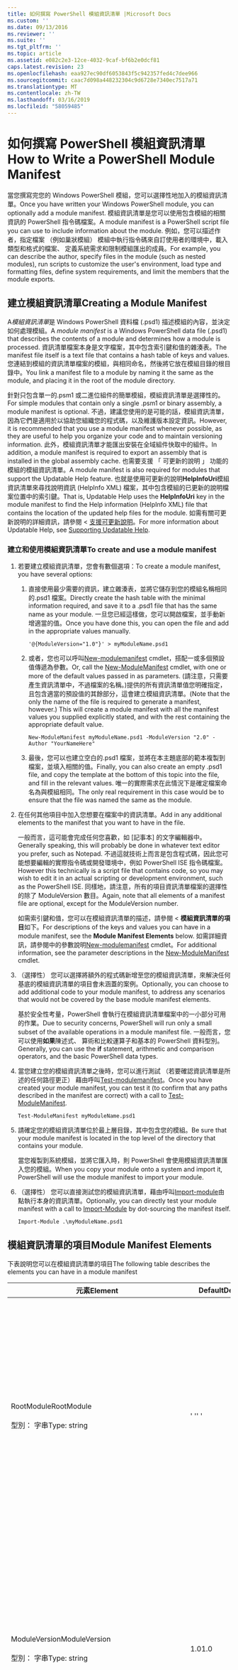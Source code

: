 ```yaml
---
title: 如何撰寫 PowerShell 模組資訊清單 |Microsoft Docs
ms.custom: ''
ms.date: 09/13/2016
ms.reviewer: ''
ms.suite: ''
ms.tgt_pltfrm: ''
ms.topic: article
ms.assetid: e082c2e3-12ce-4032-9caf-bf6b2e0dcf81
caps.latest.revision: 23
ms.openlocfilehash: eaa927ec90df6053843f5c942357fed4c7dee966
ms.sourcegitcommit: caac7d098a448232304c9d6728e7340ec7517a71
ms.translationtype: MT
ms.contentlocale: zh-TW
ms.lasthandoff: 03/16/2019
ms.locfileid: "58059485"
---
```

# <a name="how-to-write-a-powershell-module-manifest"></a><span data-ttu-id="83693-102">如何撰寫 PowerShell 模組資訊清單</span><span class="sxs-lookup"><span data-stu-id="83693-102">How to Write a PowerShell Module Manifest</span></span>

<span data-ttu-id="83693-103">當您撰寫完您的 Windows PowerShell 模組，您可以選擇性地加入的模組資訊清單。</span><span class="sxs-lookup"><span data-stu-id="83693-103">Once you have written your Windows PowerShell module, you can optionally add a module manifest.</span></span> <span data-ttu-id="83693-104">模組資訊清單是您可以使用包含模組的相關資訊的 PowerShell 指令碼檔案。</span><span class="sxs-lookup"><span data-stu-id="83693-104">A module manifest is a PowerShell script file you can use to include information about the module.</span></span> <span data-ttu-id="83693-105">例如，您可以描述作者，指定檔案 （例如巢狀模組） 模組中執行指令碼來自訂使用者的環境中，載入類型和格式的檔案、 定義系統需求和限制模組匯出的成員。</span><span class="sxs-lookup"><span data-stu-id="83693-105">For example, you can describe the author, specify files in the module (such as nested modules), run scripts to customize the user's environment, load type and formatting files, define system requirements, and limit the members that the module exports.</span></span>

## <a name="creating-a-module-manifest"></a><span data-ttu-id="83693-106">建立模組資訊清單</span><span class="sxs-lookup"><span data-stu-id="83693-106">Creating a Module Manifest</span></span>

<span data-ttu-id="83693-107">A*模組資訊清單*是 Windows PowerShell 資料檔 (.psd1) 描述模組的內容，並決定如何處理模組。</span><span class="sxs-lookup"><span data-stu-id="83693-107">A *module manifest* is a Windows PowerShell data file (.psd1) that describes the contents of a module and determines how a module is processed.</span></span> <span data-ttu-id="83693-108">資訊清單檔案本身是文字檔案，其中包含索引鍵和值的雜湊表。</span><span class="sxs-lookup"><span data-stu-id="83693-108">The manifest file itself is a text file that contains a hash table of keys and values.</span></span> <span data-ttu-id="83693-109">您連結到模組的資訊清單檔案的模組，與相同命名，然後將它放在模組目錄的根目錄中。</span><span class="sxs-lookup"><span data-stu-id="83693-109">You link a manifest file to a module by naming it the same as the module, and placing it in the root of the module directory.</span></span>

<span data-ttu-id="83693-110">針對只包含單一的.psm1 或二進位組件的簡單模組，模組資訊清單是選擇性的。</span><span class="sxs-lookup"><span data-stu-id="83693-110">For simple modules that contain only a single .psm1 or binary assembly, a module manifest is optional.</span></span> <span data-ttu-id="83693-111">不過，建議您使用的是可能的話，模組資訊清單，因為它們是適用於以協助您組織您的程式碼，以及維護版本設定資訊。</span><span class="sxs-lookup"><span data-stu-id="83693-111">However, it is recommended that you use a module manifest whenever possible, as they are useful to help you organize your code and to maintain versioning information.</span></span> <span data-ttu-id="83693-112">此外，模組資訊清單才能匯出安裝在全域組件快取中的組件。</span><span class="sxs-lookup"><span data-stu-id="83693-112">In addition, a module manifest is required to export an assembly that is installed in the global assembly cache.</span></span> <span data-ttu-id="83693-113">也需要支援 「 可更新的說明 」 功能的模組的模組資訊清單。</span><span class="sxs-lookup"><span data-stu-id="83693-113">A module manifest is also required for modules that support the Updatable Help feature.</span></span> <span data-ttu-id="83693-114">也就是使用可更新的說明**HelpInfoUri**模組資訊清單來尋找說明資訊 (HelpInfo XML) 檔案，其中包含模組的已更新的說明檔案位置中的索引鍵。</span><span class="sxs-lookup"><span data-stu-id="83693-114">That is, Updatable Help uses the **HelpInfoUri** key in the module manifest to find the Help information (HelpInfo XML) file that contains the location of the updated help files for the module.</span></span> <span data-ttu-id="83693-115">如需有關可更新說明的詳細資訊，請參閱 <<c0> [ 支援可更新說明](./supporting-updatable-help.md)。</span><span class="sxs-lookup"><span data-stu-id="83693-115">For more information about Updatable Help, see [Supporting Updatable Help](./supporting-updatable-help.md).</span></span>

### <a name="to-create-and-use-a-module-manifest"></a><span data-ttu-id="83693-116">建立和使用模組資訊清單</span><span class="sxs-lookup"><span data-stu-id="83693-116">To create and use a module manifest</span></span>

1. <span data-ttu-id="83693-117">若要建立模組資訊清單，您會有數個選項：</span><span class="sxs-lookup"><span data-stu-id="83693-117">To create a module manifest, you have several options:</span></span>

   1. <span data-ttu-id="83693-118">直接使用最少需要的資訊，建立雜湊表，並將它儲存到您的模組名稱相同的.psd1 檔案。</span><span class="sxs-lookup"><span data-stu-id="83693-118">Directly create the hash table with the minimal information required, and save it to a .psd1 file that has the same name as your module.</span></span> <span data-ttu-id="83693-119">一旦您已經這樣做，您可以開啟檔案，並手動新增適當的值。</span><span class="sxs-lookup"><span data-stu-id="83693-119">Once you have done this, you can open the file and add in the appropriate values manually.</span></span>

      `'@{ModuleVersion="1.0"}' > myModuleName.psd1`

   2. <span data-ttu-id="83693-120">或者，您也可以呼叫[New-modulemanifest](/powershell/module/Microsoft.PowerShell.Core/New-ModuleManifest) cmdlet，搭配一或多個預設值傳遞為參數。</span><span class="sxs-lookup"><span data-stu-id="83693-120">Or, call the [New-ModuleManifest](/powershell/module/Microsoft.PowerShell.Core/New-ModuleManifest) cmdlet, with one or more of the default values passed in as parameters.</span></span> <span data-ttu-id="83693-121">(請注意，只需要產生資訊清單中，不過檔案的名稱。)提供的所有資訊清單值您明確指定，且包含適當的預設值的其餘部分，這會建立模組資訊清單。</span><span class="sxs-lookup"><span data-stu-id="83693-121">(Note that the only the name of the file is required to generate a manifest, however.) This will create a module manifest with all the manifest values you supplied explicitly stated, and with the rest containing the appropriate default value.</span></span>

      `New-ModuleManifest myModuleName.psd1 -ModuleVersion "2.0" -Author "YourNameHere"`

   3. <span data-ttu-id="83693-122">最後，您可以也建立空白的.psd1 檔案，並將在本主題底部的範本複製到檔案，並填入相關的值。</span><span class="sxs-lookup"><span data-stu-id="83693-122">Finally, you can also create an empty .psd1 file, and copy the template at the bottom of this topic into the file, and fill in the relevant values.</span></span> <span data-ttu-id="83693-123">唯一的實際需求在此情況下是確定檔案命名為與模組相同。</span><span class="sxs-lookup"><span data-stu-id="83693-123">The only real requirement in this case would be to ensure that the file was named the same as the module.</span></span>

2. <span data-ttu-id="83693-124">在任何其他項目中加入您想要在檔案中的資訊清單。</span><span class="sxs-lookup"><span data-stu-id="83693-124">Add in any additional elements to the manifest that you want to have in the file.</span></span>

   <span data-ttu-id="83693-125">一般而言，這可能會完成任何您喜歡，如 [記事本] 的文字編輯器中。</span><span class="sxs-lookup"><span data-stu-id="83693-125">Generally speaking, this will probably be done in whatever text editor you prefer, such as Notepad.</span></span> <span data-ttu-id="83693-126">不過這就技術上而言是包含程式碼，因此您可能想要編輯的實際指令碼或開發環境中，例如 PowerShell ISE 指令碼檔案。</span><span class="sxs-lookup"><span data-stu-id="83693-126">However this technically is a script file that contains code, so you may wish to edit it in an actual scripting or development environment, such as the PowerShell ISE.</span></span> <span data-ttu-id="83693-127">同樣地，請注意，所有的項目資訊清單檔案的選擇性的除了 ModuleVersion 數目。</span><span class="sxs-lookup"><span data-stu-id="83693-127">Again, note that all elements of a manifest file are optional, except for the ModuleVersion number.</span></span>

   <span data-ttu-id="83693-128">如需索引鍵和值，您可以在模組資訊清單的描述，請參閱 <<c0>  **模組資訊清單的項目**如下。</span><span class="sxs-lookup"><span data-stu-id="83693-128">For descriptions of the keys and values you can have in a module manifest, see the **Module Manifest Elements** below.</span></span> <span data-ttu-id="83693-129">如需詳細資訊，請參閱中的參數說明[New-modulemanifest](/powershell/module/Microsoft.PowerShell.Core/New-ModuleManifest) cmdlet。</span><span class="sxs-lookup"><span data-stu-id="83693-129">For additional information, see the parameter descriptions in the  [New-ModuleManifest](/powershell/module/Microsoft.PowerShell.Core/New-ModuleManifest) cmdlet.</span></span>

3. <span data-ttu-id="83693-130">（選擇性） 您可以選擇將額外的程式碼新增至您的模組資訊清單，來解決任何基底的模組資訊清單的項目會未涵蓋的案例。</span><span class="sxs-lookup"><span data-stu-id="83693-130">Optionally, you can choose to add additional code to your module manifest, to address any scenarios that would not be covered by the base module manifest elements.</span></span>

   <span data-ttu-id="83693-131">基於安全性考量，PowerShell 會執行在模組資訊清單檔案中的一小部分可用的作業。</span><span class="sxs-lookup"><span data-stu-id="83693-131">Due to security concerns, PowerShell will run only a small subset of the available operations in a module manifest file.</span></span> <span data-ttu-id="83693-132">一般而言，您可以使用**如果**陳述式、 算術和比較運算子和基本的 PowerShell 資料型別。</span><span class="sxs-lookup"><span data-stu-id="83693-132">Generally, you can use the **if** statement, arithmetic and comparison operators, and the basic PowerShell data types.</span></span>

4. <span data-ttu-id="83693-133">當您建立您的模組資訊清單之後時，您可以進行測試 （若要確認資訊清單是所述的任何路徑更正） 藉由呼叫[Test-modulemanifest](/powershell/module/Microsoft.PowerShell.Core/Test-ModuleManifest)。</span><span class="sxs-lookup"><span data-stu-id="83693-133">Once you have created your module manifest, you can test it (to confirm that any paths described in the manifest are correct) with a call to [Test-ModuleManifest](/powershell/module/Microsoft.PowerShell.Core/Test-ModuleManifest).</span></span>

   `Test-ModuleManifest myModuleName.psd1`

5. <span data-ttu-id="83693-134">請確定您的模組資訊清單位於最上層目錄，其中包含您的模組。</span><span class="sxs-lookup"><span data-stu-id="83693-134">Be sure that your module manifest is located in the top level of the directory that contains your module.</span></span>

   <span data-ttu-id="83693-135">當您複製到系統模組，並將它匯入時，則 PowerShell 會使用模組資訊清單匯入您的模組。</span><span class="sxs-lookup"><span data-stu-id="83693-135">When you copy your module onto a system and import it, PowerShell will use the module manifest to import your module.</span></span>

6. <span data-ttu-id="83693-136">（選擇性） 您可以直接測試您的模組資訊清單，藉由呼叫[Import-module](/powershell/module/Microsoft.PowerShell.Core/Import-Module)由點執行本身的資訊清單。</span><span class="sxs-lookup"><span data-stu-id="83693-136">Optionally, you can directly test your module manifest with a call to [Import-Module](/powershell/module/Microsoft.PowerShell.Core/Import-Module) by dot-sourcing the manifest itself.</span></span>

   `Import-Module .\myModuleName.psd1`

## <a name="module-manifest-elements"></a><span data-ttu-id="83693-137">模組資訊清單的項目</span><span class="sxs-lookup"><span data-stu-id="83693-137">Module Manifest Elements</span></span>

<span data-ttu-id="83693-138">下表說明您可以在模組資訊清單的項目</span><span class="sxs-lookup"><span data-stu-id="83693-138">The following table describes the elements you can have in a module manifest</span></span>

|<span data-ttu-id="83693-139">元素</span><span class="sxs-lookup"><span data-stu-id="83693-139">Element</span></span>|<span data-ttu-id="83693-140">Default</span><span class="sxs-lookup"><span data-stu-id="83693-140">Default</span></span>|<span data-ttu-id="83693-141">描述</span><span class="sxs-lookup"><span data-stu-id="83693-141">Description</span></span>|
|-------------|-------------|-----------------|
|<span data-ttu-id="83693-142">RootModule</span><span class="sxs-lookup"><span data-stu-id="83693-142">RootModule</span></span><br /><br /> <span data-ttu-id="83693-143">型別： 字串</span><span class="sxs-lookup"><span data-stu-id="83693-143">Type: string</span></span>|<span data-ttu-id="83693-144">' '</span><span class="sxs-lookup"><span data-stu-id="83693-144">' '</span></span>|<span data-ttu-id="83693-145">指令碼模組或二進位模組檔案與此資訊清單相關聯。</span><span class="sxs-lookup"><span data-stu-id="83693-145">Script module or binary module file associated with this manifest.</span></span> <span data-ttu-id="83693-146">舊版的 PowerShell 呼叫 ModuleToProcess 的這個項目。</span><span class="sxs-lookup"><span data-stu-id="83693-146">Previous versions of PowerShell called this element the ModuleToProcess.</span></span><br /><br /> <span data-ttu-id="83693-147">可能的根模組的類型可以是空 (這麼做會讓這**Manifest**模組)，指令碼模組的名稱 (.psm1，這樣的處理**指令碼**模組)，或二進位模組 （.exe 或.dll 的名稱這可讓這**二進位**模組)。</span><span class="sxs-lookup"><span data-stu-id="83693-147">Possible types for the root module can be empty (which will make this a **Manifest** module), the name of a script module (.psm1, which makes this a **Script** module), or the name of a binary module (.exe or .dll, which makes this a **Binary** module).</span></span> <span data-ttu-id="83693-148">將模組資訊清單 (.psd1) 或指令碼檔案 (.ps1) 的名稱放在這個項目會導致發生錯誤。</span><span class="sxs-lookup"><span data-stu-id="83693-148">Placing the name of a module manifest (.psd1) or a script file (.ps1) in this element will cause an error to occur.</span></span>|
|<span data-ttu-id="83693-149">ModuleVersion</span><span class="sxs-lookup"><span data-stu-id="83693-149">ModuleVersion</span></span><br /><br /> <span data-ttu-id="83693-150">型別： 字串</span><span class="sxs-lookup"><span data-stu-id="83693-150">Type: string</span></span>|<span data-ttu-id="83693-151">1.0</span><span class="sxs-lookup"><span data-stu-id="83693-151">1.0</span></span>|<span data-ttu-id="83693-152">此模組的版本號碼。</span><span class="sxs-lookup"><span data-stu-id="83693-152">Version number of this module.</span></span> <span data-ttu-id="83693-153">字串必須是可以將轉換成 [System.Version]。</span><span class="sxs-lookup"><span data-stu-id="83693-153">The string must be able to convert to [System.Version].</span></span> <span data-ttu-id="83693-154">也就是 ' #。 #。 #。 #。 #'。</span><span class="sxs-lookup"><span data-stu-id="83693-154">That is, '#.#.#.#.#'.</span></span> <span data-ttu-id="83693-155">`Import-Module` 會載入找到的第一個模組 **$psModulePath**的符合名稱，且至少為最高的 ModuleVersion 為`-MinimumVersion`參數。</span><span class="sxs-lookup"><span data-stu-id="83693-155">`Import-Module` will load the first module it finds on the **$psModulePath** that matches the name, and has at least as high a ModuleVersion, as the `-MinimumVersion` parameter.</span></span> <span data-ttu-id="83693-156">若要匯入特定版本，請使用`-RequiredVersion`參數，而是。</span><span class="sxs-lookup"><span data-stu-id="83693-156">To import a specific version, use the`-RequiredVersion` parameter, instead.</span></span><br /><br /> <span data-ttu-id="83693-157">範例： `ModuleVersion = '1.0'`</span><span class="sxs-lookup"><span data-stu-id="83693-157">Example: `ModuleVersion = '1.0'`</span></span>|
|<span data-ttu-id="83693-158">GUID</span><span class="sxs-lookup"><span data-stu-id="83693-158">GUID</span></span><br /><br /> <span data-ttu-id="83693-159">型別： 字串</span><span class="sxs-lookup"><span data-stu-id="83693-159">Type: string</span></span>|<span data-ttu-id="83693-160">自動產生 GUID</span><span class="sxs-lookup"><span data-stu-id="83693-160">Autogenerated GUID</span></span>|<span data-ttu-id="83693-161">用來唯一識別此模組的識別碼。</span><span class="sxs-lookup"><span data-stu-id="83693-161">ID used to uniquely identify this module.</span></span> <span data-ttu-id="83693-162">請注意，目前無法匯入模組的 GUID。</span><span class="sxs-lookup"><span data-stu-id="83693-162">Note that you cannot currently import a module by GUID.</span></span><br /><br /> <span data-ttu-id="83693-163">範例： `GUID = 'cfc45206-1e49-459d-a8ad-5b571ef94857'`</span><span class="sxs-lookup"><span data-stu-id="83693-163">Example: `GUID = 'cfc45206-1e49-459d-a8ad-5b571ef94857'`</span></span>|
|<span data-ttu-id="83693-164">作者</span><span class="sxs-lookup"><span data-stu-id="83693-164">Author</span></span><br /><br /> <span data-ttu-id="83693-165">型別： 字串</span><span class="sxs-lookup"><span data-stu-id="83693-165">Type: string</span></span>|<span data-ttu-id="83693-166">無</span><span class="sxs-lookup"><span data-stu-id="83693-166">None</span></span>|<span data-ttu-id="83693-167">此模組的作者。</span><span class="sxs-lookup"><span data-stu-id="83693-167">Author of this module.</span></span><br /><br /> <span data-ttu-id="83693-168">範例： `Author = 'AuthorNameHere'`</span><span class="sxs-lookup"><span data-stu-id="83693-168">Example: `Author = 'AuthorNameHere'`</span></span>|
|<span data-ttu-id="83693-169">CompanyName</span><span class="sxs-lookup"><span data-stu-id="83693-169">CompanyName</span></span><br /><br /> <span data-ttu-id="83693-170">型別： 字串</span><span class="sxs-lookup"><span data-stu-id="83693-170">Type: string</span></span>|<span data-ttu-id="83693-171">Unknown</span><span class="sxs-lookup"><span data-stu-id="83693-171">Unknown</span></span>|<span data-ttu-id="83693-172">公司或廠商，此模組。</span><span class="sxs-lookup"><span data-stu-id="83693-172">Company or vendor of this module.</span></span><br /><br /> <span data-ttu-id="83693-173">範例： `CompanyName = 'Fabrikam'`</span><span class="sxs-lookup"><span data-stu-id="83693-173">Example: `CompanyName = 'Fabrikam'`</span></span>|
|<span data-ttu-id="83693-174">著作權</span><span class="sxs-lookup"><span data-stu-id="83693-174">Copyright</span></span><br /><br /> <span data-ttu-id="83693-175">型別： 字串</span><span class="sxs-lookup"><span data-stu-id="83693-175">Type: string</span></span>|<span data-ttu-id="83693-176">（c) [currentYear] [作者]。</span><span class="sxs-lookup"><span data-stu-id="83693-176">(c) [currentYear] [Author].</span></span> <span data-ttu-id="83693-177">著作權所有，並保留一切權利。</span><span class="sxs-lookup"><span data-stu-id="83693-177">All rights reserved.</span></span>|<span data-ttu-id="83693-178">此模組的著作權聲明。</span><span class="sxs-lookup"><span data-stu-id="83693-178">Copyright statement for this module.</span></span><br /><br /> <span data-ttu-id="83693-179">範例： `Copyright = '2016 AuthorName. All rights reserved.'`</span><span class="sxs-lookup"><span data-stu-id="83693-179">Example: `Copyright = '2016 AuthorName. All rights reserved.'`</span></span>|
|<span data-ttu-id="83693-180">描述</span><span class="sxs-lookup"><span data-stu-id="83693-180">Description</span></span><br /><br /> <span data-ttu-id="83693-181">型別： 字串</span><span class="sxs-lookup"><span data-stu-id="83693-181">Type: string</span></span>|<span data-ttu-id="83693-182">' '</span><span class="sxs-lookup"><span data-stu-id="83693-182">' '</span></span>|<span data-ttu-id="83693-183">此模組所提供之功能的描述。</span><span class="sxs-lookup"><span data-stu-id="83693-183">Description of the functionality provided by this module.</span></span><br /><br /> <span data-ttu-id="83693-184">範例： `Description = 'This is a description of a module.'`</span><span class="sxs-lookup"><span data-stu-id="83693-184">Example: `Description = 'This is a description of a module.'`</span></span>|
|<span data-ttu-id="83693-185">PowerShellVersion</span><span class="sxs-lookup"><span data-stu-id="83693-185">PowerShellVersion</span></span><br /><br /> <span data-ttu-id="83693-186">型別： 字串</span><span class="sxs-lookup"><span data-stu-id="83693-186">Type: string</span></span>|<span data-ttu-id="83693-187">' '</span><span class="sxs-lookup"><span data-stu-id="83693-187">' '</span></span>|<span data-ttu-id="83693-188">此模組所需的 Windows PowerShell 引擎的最小版本。</span><span class="sxs-lookup"><span data-stu-id="83693-188">Minimum version of the Windows PowerShell engine required by this module.</span></span> <span data-ttu-id="83693-189">目前有效的值為 1.0、 2.0、 3.0、 4.0 和 5.0。</span><span class="sxs-lookup"><span data-stu-id="83693-189">Current valid values are 1.0, 2.0, 3.0, 4.0, and 5.0.</span></span><br /><br /> <span data-ttu-id="83693-190">範例： `PowerShellVersion = '5.0'`</span><span class="sxs-lookup"><span data-stu-id="83693-190">Example: `PowerShellVersion = '5.0'`</span></span>|
|<span data-ttu-id="83693-191">PowerShellHostName</span><span class="sxs-lookup"><span data-stu-id="83693-191">PowerShellHostName</span></span><br /><br /> <span data-ttu-id="83693-192">型別： 字串</span><span class="sxs-lookup"><span data-stu-id="83693-192">Type: string</span></span>|<span data-ttu-id="83693-193">' '</span><span class="sxs-lookup"><span data-stu-id="83693-193">' '</span></span>|<span data-ttu-id="83693-194">指定 Windows PowerShell 主應用程式所需的模組名稱。</span><span class="sxs-lookup"><span data-stu-id="83693-194">Specifies the name of the Windows PowerShell host that is required by the module.</span></span> <span data-ttu-id="83693-195">這個名稱是由 Windows PowerShell 提供。</span><span class="sxs-lookup"><span data-stu-id="83693-195">This name is provided by Windows PowerShell.</span></span> <span data-ttu-id="83693-196">若要尋找主機程式名稱，在程式中，輸入： `$host.name` 。</span><span class="sxs-lookup"><span data-stu-id="83693-196">To find the name of a host program, in the program, type: `$host.name` .</span></span><br /><br /> <span data-ttu-id="83693-197">範例： `PowerShellHostName = 'Windows PowerShell ISE Host'`</span><span class="sxs-lookup"><span data-stu-id="83693-197">Example: `PowerShellHostName = 'Windows PowerShell ISE Host'`</span></span>|
|<span data-ttu-id="83693-198">PowerShellHostVersion</span><span class="sxs-lookup"><span data-stu-id="83693-198">PowerShellHostVersion</span></span><br /><br /> <span data-ttu-id="83693-199">型別： 字串</span><span class="sxs-lookup"><span data-stu-id="83693-199">Type: string</span></span>|<span data-ttu-id="83693-200">' '</span><span class="sxs-lookup"><span data-stu-id="83693-200">' '</span></span>|<span data-ttu-id="83693-201">此模組所需的 Windows PowerShell 主機的最小版本。</span><span class="sxs-lookup"><span data-stu-id="83693-201">Minimum version of the Windows PowerShell host required by this module.</span></span><br /><br /> <span data-ttu-id="83693-202">範例： `PowerShellHostVersion = '2.0'`</span><span class="sxs-lookup"><span data-stu-id="83693-202">Example: `PowerShellHostVersion = '2.0'`</span></span>|
|<span data-ttu-id="83693-203">DotNetFrameworkVersion</span><span class="sxs-lookup"><span data-stu-id="83693-203">DotNetFrameworkVersion</span></span><br /><br /> <span data-ttu-id="83693-204">型別： 字串</span><span class="sxs-lookup"><span data-stu-id="83693-204">Type: string</span></span>|<span data-ttu-id="83693-205">' '</span><span class="sxs-lookup"><span data-stu-id="83693-205">' '</span></span>|<span data-ttu-id="83693-206">此模組所需的 Microsoft.NET Framework 的最低版本。</span><span class="sxs-lookup"><span data-stu-id="83693-206">Minimum version of Microsoft .NET Framework required by this module.</span></span><br /><br /> <span data-ttu-id="83693-207">範例： `DotNetFrameworkVersion = '3.5'`</span><span class="sxs-lookup"><span data-stu-id="83693-207">Example: `DotNetFrameworkVersion = '3.5'`</span></span>|
|<span data-ttu-id="83693-208">CLRVersion</span><span class="sxs-lookup"><span data-stu-id="83693-208">CLRVersion</span></span><br /><br /> <span data-ttu-id="83693-209">型別： 字串</span><span class="sxs-lookup"><span data-stu-id="83693-209">Type: string</span></span>|<span data-ttu-id="83693-210">' '</span><span class="sxs-lookup"><span data-stu-id="83693-210">' '</span></span>|<span data-ttu-id="83693-211">Common language runtime (CLR) 此模組所需的最小版本。</span><span class="sxs-lookup"><span data-stu-id="83693-211">Minimum version of the common language runtime (CLR) required by this module.</span></span><br /><br /> <span data-ttu-id="83693-212">範例： `CLRVersion = '3.5'`</span><span class="sxs-lookup"><span data-stu-id="83693-212">Example: `CLRVersion = '3.5'`</span></span>|
|<span data-ttu-id="83693-213">ProcessorArchitecture</span><span class="sxs-lookup"><span data-stu-id="83693-213">ProcessorArchitecture</span></span><br /><br /> <span data-ttu-id="83693-214">型別： 字串</span><span class="sxs-lookup"><span data-stu-id="83693-214">Type: string</span></span>|<span data-ttu-id="83693-215">' '</span><span class="sxs-lookup"><span data-stu-id="83693-215">' '</span></span>|<span data-ttu-id="83693-216">處理器架構 （無、 X86，Amd64） 此模組所需。</span><span class="sxs-lookup"><span data-stu-id="83693-216">Processor architecture (None, X86, Amd64) required by this module.</span></span> <span data-ttu-id="83693-217">有效值為 x86、AMD64、IA64 和 None (未知或未指定)。</span><span class="sxs-lookup"><span data-stu-id="83693-217">Valid values are x86, AMD64, IA64, and None (unknown or unspecified).</span></span><br /><br /> <span data-ttu-id="83693-218">範例： `ProcessorArchitecture = 'x86'`</span><span class="sxs-lookup"><span data-stu-id="83693-218">Example: `ProcessorArchitecture = 'x86'`</span></span>|
|<span data-ttu-id="83693-219">RequiredModules</span><span class="sxs-lookup"><span data-stu-id="83693-219">RequiredModules</span></span><br /><br /> <span data-ttu-id="83693-220">類型: [字串 []]</span><span class="sxs-lookup"><span data-stu-id="83693-220">Type: [string[]]</span></span>|<span data-ttu-id="83693-221">@()</span><span class="sxs-lookup"><span data-stu-id="83693-221">@()</span></span>|<span data-ttu-id="83693-222">必須匯入全域環境，再匯入此模組的模組。</span><span class="sxs-lookup"><span data-stu-id="83693-222">Modules that must be imported into the global environment prior to importing this module.</span></span> <span data-ttu-id="83693-223">這會載入列，除非它們已經載入任何模組。</span><span class="sxs-lookup"><span data-stu-id="83693-223">This will load any modules listed unless they have already been loaded.</span></span> <span data-ttu-id="83693-224">（例如，某些模組可能已經載入不同的模組。）。</span><span class="sxs-lookup"><span data-stu-id="83693-224">(For example, some modules may already be loaded by a different module.).</span></span> <span data-ttu-id="83693-225">您也可指定要載入使用的特定版本`RequiredVersion`而非`ModuleVersion`。</span><span class="sxs-lookup"><span data-stu-id="83693-225">It is also possible to specify a specific version to load using `RequiredVersion` rather than `ModuleVersion`.</span></span> <span data-ttu-id="83693-226">當使用`ModuleVersion`會載入指定的版本至少提供的最新版本。</span><span class="sxs-lookup"><span data-stu-id="83693-226">When using `ModuleVersion` it will load the newest version available with a minimum of the version specified.</span></span><br /><br /> <span data-ttu-id="83693-227">範例： `RequiredModules = @(@{ModuleName="myDependentModule", ModuleVersion="2.0",Guid="cfc45206-1e49-459d-a8ad-5b571ef94857"})`</span><span class="sxs-lookup"><span data-stu-id="83693-227">Example: `RequiredModules = @(@{ModuleName="myDependentModule", ModuleVersion="2.0",Guid="cfc45206-1e49-459d-a8ad-5b571ef94857"})`</span></span><br /><br /> <span data-ttu-id="83693-228">範例： `RequiredModules = @(@{ModuleName="myDependentModule", RequiredVersion="1.5",Guid="cfc45206-1e49-459d-a8ad-5b571ef94857"})`</span><span class="sxs-lookup"><span data-stu-id="83693-228">Example: `RequiredModules = @(@{ModuleName="myDependentModule", RequiredVersion="1.5",Guid="cfc45206-1e49-459d-a8ad-5b571ef94857"})`</span></span>|
|<span data-ttu-id="83693-229">RequiredAssemblies</span><span class="sxs-lookup"><span data-stu-id="83693-229">RequiredAssemblies</span></span><br /><br /> <span data-ttu-id="83693-230">類型: [字串 []]</span><span class="sxs-lookup"><span data-stu-id="83693-230">Type: [string[]]</span></span>|<span data-ttu-id="83693-231">@()</span><span class="sxs-lookup"><span data-stu-id="83693-231">@()</span></span>|<span data-ttu-id="83693-232">必須先載入才能匯入此模組的組件。</span><span class="sxs-lookup"><span data-stu-id="83693-232">Assemblies that must be loaded prior to importing this module.</span></span><br /><br /> <span data-ttu-id="83693-233">請注意，不同於 RequiredModules，PowerShell 會載入 RequiredAssemblies 是否尚未載入。</span><span class="sxs-lookup"><span data-stu-id="83693-233">Note that unlike RequiredModules, PowerShell will load the RequiredAssemblies if they are not already loaded.</span></span>|
|<span data-ttu-id="83693-234">ScriptsToProcess</span><span class="sxs-lookup"><span data-stu-id="83693-234">ScriptsToProcess</span></span><br /><br /> <span data-ttu-id="83693-235">類型: [字串 []]</span><span class="sxs-lookup"><span data-stu-id="83693-235">Type: [string[]]</span></span>|<span data-ttu-id="83693-236">@()</span><span class="sxs-lookup"><span data-stu-id="83693-236">@()</span></span>|<span data-ttu-id="83693-237">匯入模組時，呼叫端的工作階段狀態中執行的指令碼 (.ps1) 檔案。</span><span class="sxs-lookup"><span data-stu-id="83693-237">Script (.ps1) files that are run in the caller's session state when the module is imported.</span></span> <span data-ttu-id="83693-238">這可能是全域的工作階段狀態，或在巢狀模組，另一個模組的工作階段狀態。</span><span class="sxs-lookup"><span data-stu-id="83693-238">This could be the global session state or, for nested modules, the session state of another module.</span></span> <span data-ttu-id="83693-239">您可以使用這些指令碼來準備環境，您可能會使用登入指令碼一樣。</span><span class="sxs-lookup"><span data-stu-id="83693-239">You can use these scripts to prepare an environment just as you might use a login script.</span></span><br /><br /> <span data-ttu-id="83693-240">載入任何模組資訊清單中列出之前，會執行這些指令碼。</span><span class="sxs-lookup"><span data-stu-id="83693-240">These scripts are run before any of the modules listed in the manifest are loaded.</span></span>|
|<span data-ttu-id="83693-241">TypesToProcess</span><span class="sxs-lookup"><span data-stu-id="83693-241">TypesToProcess</span></span><br /><br /> <span data-ttu-id="83693-242">類型: [物件 []]</span><span class="sxs-lookup"><span data-stu-id="83693-242">Type: [Object[]]</span></span>|<span data-ttu-id="83693-243">@()</span><span class="sxs-lookup"><span data-stu-id="83693-243">@()</span></span>|<span data-ttu-id="83693-244">輸入匯入此模組時要載入的檔案 (.ps1xml)。</span><span class="sxs-lookup"><span data-stu-id="83693-244">Type files (.ps1xml) to be loaded when importing this module.</span></span>|
|<span data-ttu-id="83693-245">FormatsToProcess</span><span class="sxs-lookup"><span data-stu-id="83693-245">FormatsToProcess</span></span><br /><br /> <span data-ttu-id="83693-246">類型: [物件 []]</span><span class="sxs-lookup"><span data-stu-id="83693-246">Type: [Object[]]</span></span>|<span data-ttu-id="83693-247">@()</span><span class="sxs-lookup"><span data-stu-id="83693-247">@()</span></span>|<span data-ttu-id="83693-248">格式匯入此模組時要載入的檔案 (.ps1xml)。</span><span class="sxs-lookup"><span data-stu-id="83693-248">Format files (.ps1xml) to be loaded when importing this module.</span></span>|
|<span data-ttu-id="83693-249">NestedModules</span><span class="sxs-lookup"><span data-stu-id="83693-249">NestedModules</span></span><br /><br /> <span data-ttu-id="83693-250">類型: [物件 []]</span><span class="sxs-lookup"><span data-stu-id="83693-250">Type: [Object[]]</span></span>|<span data-ttu-id="83693-251">@()</span><span class="sxs-lookup"><span data-stu-id="83693-251">@()</span></span>|<span data-ttu-id="83693-252">要作為巢狀模組的 RootModule/ModuleToProcess 中指定的模組匯入模組。</span><span class="sxs-lookup"><span data-stu-id="83693-252">Modules to import as nested modules of the module specified in RootModule/ModuleToProcess.</span></span><br /><br /> <span data-ttu-id="83693-253">將模組名稱新增至這個項目是類似於呼叫`Import-Module`從您的指令碼或組件程式碼。</span><span class="sxs-lookup"><span data-stu-id="83693-253">Adding a module name to this element is similar to calling `Import-Module` from within your script or assembly code.</span></span> <span data-ttu-id="83693-254">主要差異是您更輕鬆地查看哪些要載入這裡資訊清單檔中。</span><span class="sxs-lookup"><span data-stu-id="83693-254">The main difference is that it's easier to see what you are loading here in the manifest file.</span></span> <span data-ttu-id="83693-255">此外，以下載入模組時，您將尚未有載入實際的模組。</span><span class="sxs-lookup"><span data-stu-id="83693-255">Also, if a module fails to load here, you will not yet have loaded your actual module.</span></span><br /><br /> <span data-ttu-id="83693-256">除了其他模組中，您可能也會載入此處的指令碼 (.ps1) 檔案。</span><span class="sxs-lookup"><span data-stu-id="83693-256">In addition to other modules, you may also load script (.ps1) files here.</span></span> <span data-ttu-id="83693-257">這些檔案會在根模組的內容中執行。</span><span class="sxs-lookup"><span data-stu-id="83693-257">These files will execute in the context of the root module.</span></span> <span data-ttu-id="83693-258">（這相當於來源中的根模組的指令碼的點。）</span><span class="sxs-lookup"><span data-stu-id="83693-258">(This is equivalent to dot sourcing the script in your root module.)</span></span>|
|<span data-ttu-id="83693-259">FunctionsToExport</span><span class="sxs-lookup"><span data-stu-id="83693-259">FunctionsToExport</span></span><br /><br /> <span data-ttu-id="83693-260">輸入：String</span><span class="sxs-lookup"><span data-stu-id="83693-260">Type: String</span></span>|<span data-ttu-id="83693-261">'\*'</span><span class="sxs-lookup"><span data-stu-id="83693-261">'\*'</span></span>|<span data-ttu-id="83693-262">指定模組匯出 （允許字元的萬用字元） 的函式，呼叫端的工作階段狀態。</span><span class="sxs-lookup"><span data-stu-id="83693-262">Specifies the functions that the module exports (wildcard characters are permitted) to the caller's session state.</span></span> <span data-ttu-id="83693-263">根據預設，會匯出所有函式。</span><span class="sxs-lookup"><span data-stu-id="83693-263">By default, all functions are exported.</span></span> <span data-ttu-id="83693-264">您可以使用此金鑰來限制模組匯出的函式。</span><span class="sxs-lookup"><span data-stu-id="83693-264">You can use this key to restrict the functions that are exported by the module.</span></span><br /><br /> <span data-ttu-id="83693-265">呼叫者工作階段狀態可以是全域的工作階段狀態，或在巢狀模組，另一個模組的工作階段狀態。</span><span class="sxs-lookup"><span data-stu-id="83693-265">The caller's session state can be the global session state or, for nested modules, the session state of another module.</span></span> <span data-ttu-id="83693-266">當鏈結巢狀的模組，所有巢狀模組所匯出的函式會匯出全域工作階段狀態，除非使用 FunctionsToExport 金鑰鏈結中的模組會限制的函式。</span><span class="sxs-lookup"><span data-stu-id="83693-266">When chaining nested modules, all functions that are exported by a nested module will be exported to the global session state unless a module in the chain restricts the function by using the FunctionsToExport key.</span></span><br /><br /> <span data-ttu-id="83693-267">如果資訊清單也會匯出函式的別名，此金鑰可以移除 AliasesToExport 機碼中的函式會列出其別名，但此機碼不能加入清單的函式的別名。</span><span class="sxs-lookup"><span data-stu-id="83693-267">If the manifest also exports aliases for the functions, this key can remove functions whose aliases are listed in the AliasesToExport key, but this key cannot add function aliases to the list.</span></span>|
|<span data-ttu-id="83693-268">CmdletsToExport</span><span class="sxs-lookup"><span data-stu-id="83693-268">CmdletsToExport</span></span><br /><br /> <span data-ttu-id="83693-269">輸入：String</span><span class="sxs-lookup"><span data-stu-id="83693-269">Type: String</span></span>|<span data-ttu-id="83693-270">'\*'</span><span class="sxs-lookup"><span data-stu-id="83693-270">'\*'</span></span>|<span data-ttu-id="83693-271">指定模組匯出 （允許字元的萬用字元） 的 cmdlet。</span><span class="sxs-lookup"><span data-stu-id="83693-271">Specifies the cmdlets that the module exports (wildcard characters are permitted).</span></span> <span data-ttu-id="83693-272">根據預設，會匯出所有的 cmdlet。</span><span class="sxs-lookup"><span data-stu-id="83693-272">By default, all cmdlets are exported.</span></span> <span data-ttu-id="83693-273">您可以使用此金鑰來限制模組匯出的 cmdlet。</span><span class="sxs-lookup"><span data-stu-id="83693-273">You can use this key to restrict the cmdlets that are exported by the module.</span></span><br /><br /> <span data-ttu-id="83693-274">呼叫者工作階段狀態可以是全域的工作階段狀態，或在巢狀模組，另一個模組的工作階段狀態。</span><span class="sxs-lookup"><span data-stu-id="83693-274">The caller's session state can be the global session state or, for nested modules, the session state of another module.</span></span> <span data-ttu-id="83693-275">時您會將巢狀的模組的鏈結，巢狀模組所匯出的所有 cmdlet 會最終都匯出全域工作階段狀態除非鏈結中的模組會限制使用 CmdletsToExport 金鑰的 cmdlet。</span><span class="sxs-lookup"><span data-stu-id="83693-275">When you are chaining nested modules, all cmdlets that are exported by a nested module will be ultimately exported to the global session state unless a module in the chain restricts the cmdlet by using the CmdletsToExport key.</span></span><br /><br /> <span data-ttu-id="83693-276">如果資訊清單也會匯出別名的 cmdlet，此金鑰可以移除 AliasesToExport 機碼中的 cmdlet 會列出其別名，但這個機碼無法將 cmdlet 別名加入至清單。</span><span class="sxs-lookup"><span data-stu-id="83693-276">If the manifest also exports aliases for the cmdlets, this key can remove cmdlets whose aliases are listed in the AliasesToExport key, but this key cannot add cmdlet aliases to the list.</span></span>|
|<span data-ttu-id="83693-277">VariablesToExport</span><span class="sxs-lookup"><span data-stu-id="83693-277">VariablesToExport</span></span><br /><br /> <span data-ttu-id="83693-278">輸入：String</span><span class="sxs-lookup"><span data-stu-id="83693-278">Type: String</span></span>|<span data-ttu-id="83693-279">'\*'</span><span class="sxs-lookup"><span data-stu-id="83693-279">'\*'</span></span>|<span data-ttu-id="83693-280">指定呼叫端的工作階段狀態模組匯出 （允許字元的萬用字元） 的變數。</span><span class="sxs-lookup"><span data-stu-id="83693-280">Specifies the variables that the module exports (wildcard characters are permitted) to the caller's session state.</span></span> <span data-ttu-id="83693-281">根據預設，會匯出所有的變數。</span><span class="sxs-lookup"><span data-stu-id="83693-281">By default, all variables are exported.</span></span> <span data-ttu-id="83693-282">您可以使用此金鑰來限制模組匯出的變數。</span><span class="sxs-lookup"><span data-stu-id="83693-282">You can use this key to restrict the variables that are exported by the module.</span></span><br /><br /> <span data-ttu-id="83693-283">呼叫者工作階段狀態可以是全域的工作階段狀態，或在巢狀模組，另一個模組的工作階段狀態。</span><span class="sxs-lookup"><span data-stu-id="83693-283">The caller's session state can be the global session state or, for nested modules, the session state of another module.</span></span> <span data-ttu-id="83693-284">當您鏈結巢狀的模組時，巢狀模組所匯出的所有變數會都匯出全域工作階段狀態，除非鏈結中的模組使用 VariablesToExport 金鑰限制變數。</span><span class="sxs-lookup"><span data-stu-id="83693-284">When you are chaining nested modules, all variables that are exported by a nested module will be exported to the global session state unless a module in the chain restricts the variable by using the VariablesToExport key.</span></span><br /><br /> <span data-ttu-id="83693-285">如果資訊清單也會匯出別名的變數，此金鑰可以 AliasesToExport 索引鍵中移除列出其別名的變數，但這個機碼不能將變數的別名新增到清單。</span><span class="sxs-lookup"><span data-stu-id="83693-285">If the manifest also exports aliases for the variables, this key can remove variables whose aliases are listed in the AliasesToExport key, but this key cannot add variable aliases to the list.</span></span>|
|<span data-ttu-id="83693-286">AliasesToExport</span><span class="sxs-lookup"><span data-stu-id="83693-286">AliasesToExport</span></span><br /><br /> <span data-ttu-id="83693-287">輸入：String</span><span class="sxs-lookup"><span data-stu-id="83693-287">Type: String</span></span>|<span data-ttu-id="83693-288">'\*'</span><span class="sxs-lookup"><span data-stu-id="83693-288">'\*'</span></span>|<span data-ttu-id="83693-289">指定呼叫端的工作階段狀態模組匯出 （允許字元的萬用字元） 的別名。</span><span class="sxs-lookup"><span data-stu-id="83693-289">Specifies the aliases that the module exports (wildcard characters are permitted) to the caller's session state.</span></span> <span data-ttu-id="83693-290">根據預設，會匯出所有的別名。</span><span class="sxs-lookup"><span data-stu-id="83693-290">By default, all aliases are exported.</span></span> <span data-ttu-id="83693-291">您可以使用此金鑰來限制模組匯出的別名。</span><span class="sxs-lookup"><span data-stu-id="83693-291">You can use this key to restrict the aliases that are exported by the module.</span></span><br /><br /> <span data-ttu-id="83693-292">呼叫者工作階段狀態可以是全域的工作階段狀態，或在巢狀模組，另一個模組的工作階段狀態。</span><span class="sxs-lookup"><span data-stu-id="83693-292">The caller's session state can be the global session state or, for nested modules, the session state of another module.</span></span> <span data-ttu-id="83693-293">時您會將巢狀的模組的鏈結，巢狀模組所匯出的所有別名會最終都匯出全域工作階段狀態除非鏈結中的模組會限制使用 AliasesToExport 索引鍵的別名。</span><span class="sxs-lookup"><span data-stu-id="83693-293">When you are chaining nested modules, all aliases that are exported by a nested module will be ultimately exported to the global session state unless a module in the chain restricts the alias by using the AliasesToExport key.</span></span>|
|<span data-ttu-id="83693-294">ModuleList</span><span class="sxs-lookup"><span data-stu-id="83693-294">ModuleList</span></span><br /><br /> <span data-ttu-id="83693-295">類型: [字串 []]</span><span class="sxs-lookup"><span data-stu-id="83693-295">Type: [string[]]</span></span>|<span data-ttu-id="83693-296">@()</span><span class="sxs-lookup"><span data-stu-id="83693-296">@()</span></span>|<span data-ttu-id="83693-297">指定此模組會封裝的所有模組。</span><span class="sxs-lookup"><span data-stu-id="83693-297">Specifies all the modules that are packaged with this module.</span></span> <span data-ttu-id="83693-298">這些模組可以依名稱 （以逗號分隔字串） 或雜湊表輸入模組名稱和 GUID 的索引鍵。</span><span class="sxs-lookup"><span data-stu-id="83693-298">These modules can be entered by name (a comma-separated string) or as a hash table with ModuleName and GUID keys.</span></span> <span data-ttu-id="83693-299">雜湊表也可以有選擇性的 ModuleVersion 索引鍵。</span><span class="sxs-lookup"><span data-stu-id="83693-299">The hash table can also have an optional ModuleVersion key.</span></span> <span data-ttu-id="83693-300">ModuleList 索引鍵被設計來做為模組詳細目錄。</span><span class="sxs-lookup"><span data-stu-id="83693-300">The ModuleList key is designed to act as a module inventory.</span></span> <span data-ttu-id="83693-301">這些模組不會自動處理。</span><span class="sxs-lookup"><span data-stu-id="83693-301">These modules are not automatically processed.</span></span>|
|<span data-ttu-id="83693-302">檔案清單</span><span class="sxs-lookup"><span data-stu-id="83693-302">FileList</span></span><br /><br /> <span data-ttu-id="83693-303">類型: [字串 []]</span><span class="sxs-lookup"><span data-stu-id="83693-303">Type: [string[]]</span></span>|<span data-ttu-id="83693-304">@()</span><span class="sxs-lookup"><span data-stu-id="83693-304">@()</span></span>|<span data-ttu-id="83693-305">此模組所隨附的所有檔案的清單。</span><span class="sxs-lookup"><span data-stu-id="83693-305">List of all files packaged with this module.</span></span> <span data-ttu-id="83693-306">為 ModuleList，FileList 可以協助您為 [清查] 清單中，與否則不會處理。</span><span class="sxs-lookup"><span data-stu-id="83693-306">As with ModuleList, FileList is to assist you as an inventory list, and is not otherwise processed.</span></span>|
|<span data-ttu-id="83693-307">PrivateData</span><span class="sxs-lookup"><span data-stu-id="83693-307">PrivateData</span></span><br /><br /> <span data-ttu-id="83693-308">類型: [object]</span><span class="sxs-lookup"><span data-stu-id="83693-308">Type: [object]</span></span>|<span data-ttu-id="83693-309">' '</span><span class="sxs-lookup"><span data-stu-id="83693-309">' '</span></span>|<span data-ttu-id="83693-310">指定要傳遞至根模組的 RootModule/ModuleToProcess 索引鍵所指定的任何私用資料。</span><span class="sxs-lookup"><span data-stu-id="83693-310">Specifies any private data that needs to be passed to the root module specified by the RootModule/ModuleToProcess key.</span></span>|
|<span data-ttu-id="83693-311">HelpInfoURI</span><span class="sxs-lookup"><span data-stu-id="83693-311">HelpInfoURI</span></span><br /><br /> <span data-ttu-id="83693-312">型別： 字串</span><span class="sxs-lookup"><span data-stu-id="83693-312">Type: string</span></span>|<span data-ttu-id="83693-313">' '</span><span class="sxs-lookup"><span data-stu-id="83693-313">' '</span></span>|<span data-ttu-id="83693-314">此模組 HelpInfo URI。</span><span class="sxs-lookup"><span data-stu-id="83693-314">HelpInfo URI of this module.</span></span>|
|<span data-ttu-id="83693-315">DefaultCommandPrefix</span><span class="sxs-lookup"><span data-stu-id="83693-315">DefaultCommandPrefix</span></span><br /><br /> <span data-ttu-id="83693-316">型別： 字串</span><span class="sxs-lookup"><span data-stu-id="83693-316">Type: string</span></span>|<span data-ttu-id="83693-317">' '</span><span class="sxs-lookup"><span data-stu-id="83693-317">' '</span></span>|<span data-ttu-id="83693-318">此模組中，匯出命令的預設前置詞。</span><span class="sxs-lookup"><span data-stu-id="83693-318">Default prefix for commands exported from this module.</span></span> <span data-ttu-id="83693-319">覆寫預設前置詞使用`Import-Module`-前置詞。</span><span class="sxs-lookup"><span data-stu-id="83693-319">Override the default prefix using `Import-Module` -Prefix.</span></span>|

## <a name="sample-module-manifest"></a><span data-ttu-id="83693-320">範例模組資訊清單</span><span class="sxs-lookup"><span data-stu-id="83693-320">Sample Module Manifest</span></span>

<span data-ttu-id="83693-321">下列範例模組資訊清單會顯示模組資訊清單中的索引鍵和預設值。</span><span class="sxs-lookup"><span data-stu-id="83693-321">The following sample module manifest shows the keys and default values in a module manifest.</span></span> <span data-ttu-id="83693-322">此範例中，利用建立`New-ModuleManifest`指令程式在 Windows PowerShell 3.0。</span><span class="sxs-lookup"><span data-stu-id="83693-322">This example was created by using the `New-ModuleManifest` cmdlet in Windows PowerShell 3.0.</span></span> <span data-ttu-id="83693-323">在建立多個模組時，您可以使用這個指令程式來建立可修改不同的模組資訊清單範本。</span><span class="sxs-lookup"><span data-stu-id="83693-323">When creating multiple modules, you can use this cmdlet to create a manifest template that can then be modified for different modules.</span></span>

```powershell
#
# Module manifest for module 'myManifest'
#
# Generated by: User01
#
# Generated on: 1/24/2012
#

@{

# Script module or binary module file associated with this manifest
#RootModule = ''

# Version number of this module.
ModuleVersion = '1.0'

# ID used to uniquely identify this module
GUID = 'd0a9150d-b6a4-4b17-a325-e3a24fed0aa9'

# Author of this module
Author = 'User01'

# Company or vendor of this module
CompanyName = 'Unknown'

# Copyright statement for this module
Copyright = '(c) 2012 User01. All rights reserved.'

# Description of the functionality provided by this module
# Description = ''

# Minimum version of the Windows PowerShell engine required by this module
# PowerShellVersion = ''

# Name of the Windows PowerShell host required by this module
# PowerShellHostName = ''

# Minimum version of the Windows PowerShell host required by this module
# PowerShellHostVersion = ''

# Minimum version of the .NET Framework required by this module
# DotNetFrameworkVersion = ''

# Minimum version of the common language runtime (CLR) required by this module
# CLRVersion = ''

# Processor architecture (None, X86, Amd64) required by this module
# ProcessorArchitecture = ''

# Modules that must be imported into the global environment prior to importing this module
# RequiredModules = @()

# Assemblies that must be loaded prior to importing this module
# RequiredAssemblies = @()

# Script files (.ps1) that are run in the caller's environment prior to importing this module
# ScriptsToProcess = @()

# Type files (.ps1xml) to be loaded when importing this module
# TypesToProcess = @()

# Format files (.ps1xml) to be loaded when importing this module
# FormatsToProcess = @()

# Modules to import as nested modules of the module specified in RootModule/ModuleToProcess
# NestedModules = @()

# Functions to export from this module
FunctionsToExport = '*'

# Cmdlets to export from this module
CmdletsToExport = '*'

# Variables to export from this module
VariablesToExport = '*'

# Aliases to export from this module
AliasesToExport = '*'

# List of all modules packaged with this module
# ModuleList = @()

# List of all files packaged with this module
# FileList = @()

# Private data to pass to the module specified in RootModule/ModuleToProcess
# PrivateData = ''

# HelpInfo URI of this module
# HelpInfoURI = ''

# Default prefix for commands exported from this module. Override the default prefix using Import-Module -Prefix.
# DefaultCommandPrefix = ''

}

```

## <a name="see-also"></a><span data-ttu-id="83693-324">另請參閱</span><span class="sxs-lookup"><span data-stu-id="83693-324">See Also</span></span>

[<span data-ttu-id="83693-325">撰寫 Windows PowerShell 模組</span><span class="sxs-lookup"><span data-stu-id="83693-325">Writing a Windows PowerShell Module</span></span>](./writing-a-windows-powershell-module.md)
